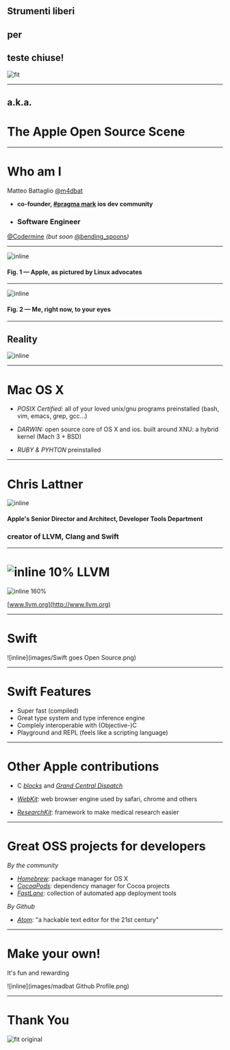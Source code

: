 ## **Strumenti liberi**

## per

## **teste chiuse!**

![fit](images/linux_mac.png)

---

## a.k.a.
# **The Apple** Open Source **Scene**

---

# **Who am I**

Matteo Battaglio
[@m4dbat](https://twitter.com/@m4dbat)

- **co-founder, [#pragma mark](https://twitter.com/@pragmamarkorg) ios dev community**

- ### **Software Engineer**
[@Codermine](https://twitter.com/@codermine)
*(but soon* [@bending_spoons](https://twitter.com/@bending_spoons)*)*

---

![inline](images/Apple.jpg)

#### **Fig. 1 — Apple, as pictured by Linux advocates**

---

![inline](images/Darth-Vader-Using-A-Mac.jpg)

#### **Fig. 2 — Me, right now, to your eyes**

---

## **Reality**

![inline](images/Apple_open_source.png)

---

# **Mac OS X**

- *POSIX Certified:* all of your loved unix/gnu programs preinstalled (bash, vim, emacs, grep, gcc...)

- *DARWIN:* open source core of OS X and ios. built around XNU: a hybrid kernel (Mach 3 + BSD)

- *RUBY & PYHTON* preinstalled

---

# **Chris Lattner**

![inline](images/ChrisLattner.png)

#### Apple's Senior Director and Architect, Developer Tools Department
### creator of **LLVM**, **Clang** and **Swift**

---

# ![inline 10%](images/LLVM_Logo.png)  **LLVM**

![inline 160%](images/LLVMCompiler.png)

[www.llvm.org](http://www.llvm.org)

---

# **Swift**

![inline](images/Swift goes Open Source.png)

---

# **Swift Features**

- Super fast (compiled)
- Great type system and type inference engine
- Complely interoperable with (Objective-)C
- Playground and REPL (feels like a scripting language)

---

# **Other Apple contributions**

- C *[blocks](http://compiler-rt.llvm.org/)* and *[Grand Central Dispatch](https://libdispatch.macosforge.org/)*

- *[WebKit](https://www.webkit.org)*: web browser engine used by safari, chrome and others

- *[ResearchKit](https://github.com/ResearchKit/ResearchKit)*: framework to make medical research easier

---

# **Great OSS projects for developers**

*By the community*

- *[Homebrew](http://brew.sh):* package manager for OS X
- *[CocoaPods](https://cocoapods.org):* dependency manager for Cocoa projects
- *[FastLane](https://fastlane.tools):* collection of automated app deployment tools

*By Github*

- *[Atom](https://atom.io):* "a hackable text editor for the 21st century"

---

# **Make your own!**

It's fun and rewarding

![inline](images/madbat Github Profile.png)

---

# **Thank You**

![fit original](images/bowing.png)